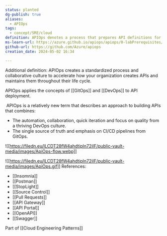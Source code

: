 ```yaml
---
status: planted
dg-publish: true
aliases:
  - APIOps
tags:
  - concept/SRE/cloud
definition: APIOps denotes a process that prepares API definitions for deployment. This process is supposed to ensure that the definitions are valid and tested on the base of the API guideline.
ms-learn-url: https://azure.github.io/apiops/apiops/0-labPrerequisites/
github-url: https://github.com/Azure/apiops
creation_date: 2024-05-02 16:34

---
```

Additional definition: APIOps creates a standardized process and collaborative culture to accelerate how your organization creates APIs and maintains them throughout their life cycle.

APIOps applies the concepts of [[GitOps]] and [[DevOps]] to API deployment.

 APIOps is a relatively new term that describes an approach to building APIs that combines:

- The automation, collaboration, quick iteration and focus on quality from a thriving DevOps culture.
- The single source of truth and emphasis on CI/CD pipelines from GitOps.

![[https://filedn.eu/lLCDT28fW4ahdtipln72iIF/public-vault-media/images/ApiOps-flow.webp]]

![[https://filedn.eu/lLCDT28fW4ahdtipln72iIF/public-vault-media/images/ApiOps.gif]]
References:
- [[Insomnia]]
- [[Postman]]
- [[StopLight]]
- [[Source Control]]
- [[Pull Requests]]
- [[API Gateway]]
- [[API Portal]]
- [[OpenAPI]]
- [[Swagger]]


Part of [[Cloud Engineering Patterns]]
